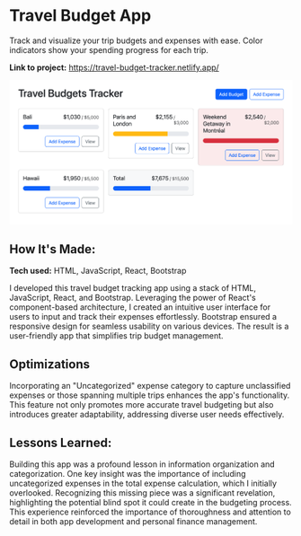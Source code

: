 # Travel Budget App
Track and visualize your trip budgets and expenses with ease. Color indicators show your spending progress for each trip.

**Link to project:** https://travel-budget-tracker.netlify.app/

![Travel Budget App Screeshot](/public/travel-budget-app.png)

## How It's Made:

**Tech used:** HTML, JavaScript, React, Bootstrap

I developed this travel budget tracking app using a stack of HTML, JavaScript, React, and Bootstrap. Leveraging the power of React's component-based architecture, I created an intuitive user interface for users to input and track their expenses effortlessly. Bootstrap ensured a responsive design for seamless usability on various devices. The result is a user-friendly app that simplifies trip budget management.

## Optimizations
Incorporating an "Uncategorized" expense category to capture unclassified expenses or those spanning multiple trips enhances the app's functionality. This feature not only promotes more accurate travel budgeting but also introduces greater adaptability, addressing diverse user needs effectively.

## Lessons Learned:

Building this app was a profound lesson in information organization and categorization. One key insight was the importance of including uncategorized expenses in the total expense calculation, which I initially overlooked. Recognizing this missing piece was a significant revelation, highlighting the potential blind spot it could create in the budgeting process. This experience reinforced the importance of thoroughness and attention to detail in both app development and personal finance management.



